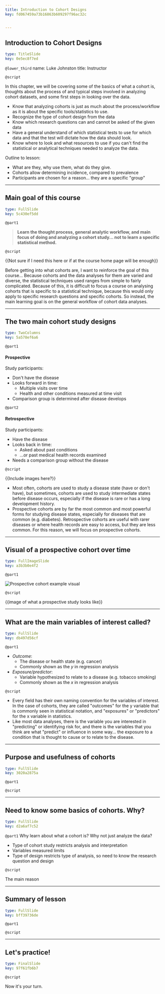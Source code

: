 ```yaml
---
title: Introduction to Cohort Designs
key: fd067459a73b16863b609297f96ac32c


---
```

## Introduction to Cohort Designs

```yaml
type: TitleSlide
key: 0e5ec8f7ed
```

`@lower_third`
name: Luke Johnston
title: Instructor

`@script`

In this chapter, we will be covering some of the basics of what a cohort is, thoughts about the process of and typical steps involved in analyzing cohort datasets, and some first steps in looking over the data.

- Know that analyzing cohorts is just as much about the process/workflow as it
is about the specific tools/statistics to use.
- Recognize the type of cohort design from the data
- Know which research questions can and cannot be asked of the given data
- Have a general understand of which statistical tests to use for which data and
that the test will dictate how the data should look.
- Know where to look and what resources to use if you can't find the statistical
or analytical techniques needed to analyze the data.

Outline to lesson:

- What are they, why use them, what do they give.
- Cohorts allow determining incidence, compared to prevalence
- Participants are chosen for a reason... they are a specific "group"

---
## Main goal of this course

```yaml
type: FullSlide
key: 5c430ef5dd
```

`@part1`

> **Learn the thought process, general analytic workflow, and main focus of doing and analyzing a cohort study... not to learn a specific statistical method.**

`@script`

{{Not sure if I need this here or if at the course home page will be enough}}

Before getting into what cohorts are, I want to reinforce the goal of this course... Because cohorts and the data analyses for them are varied and diverse, the statistical techniques used ranges from simple to fairly complicated. Because of this, it is difficult to focus a course on analysing cohorts that is specific to a statistical technique, because this would only apply to specific research questions and specific cohorts. So instead, the main learning goal is on the general workflow of cohort data analyses.

---
## The two main cohort study designs

```yaml
type: TwoColumns
key: 5a578ef6a6
```

`@part1`

#### Prospective

Study participants:

- Don't have the disease
- Looks forward in time:
    - Multiple visits over time
    - Health and other conditions measured at time visit
- Comparison group is determined after disease develops

`@part2`

#### Retrospective

Study participants:

- Have the disease
- Looks back in time:
    - Asked about past conditions
    - ...or past medical health records examined
- Needs a comparison group without the disease

`@script`

{{Include images here?}}

- Most often, cohorts are used to study a disease state (have or don't have), but sometimes, cohorts are used to study intermediate states before disease occurs, especially if the disease is rare or has a long development history.
- Prospective cohorts are by far the most common and most powerful forms for studying disease states, especially for diseases that are common (e.g. diabetes). Retrospective cohorts are useful with rarer diseases or where health records are easy to access, but they are less common. For this reason, we will focus on prospective cohorts.

---
## Visual of a prospective cohort over time

```yaml
type: FullImageSlide
key: a3b3b0e4f2
```

`@part1`

![Prospective cohort example visual]()

`@script`

{{image of what a prospective study looks like}}

---
## What are the main variables of interest called?

```yaml
type: FullSlide
key: db497d56cf
```

`@part1`

- *Outcome*: 
    - The disease or health state (e.g. cancer)
    - Commonly shown as the $y$ in regression analysis
- *Exposure/predictor*: 
    - Variable hypothesized to relate to a disease (e.g. tobacco smoking)
    - Commonly shown as the $x$ in regression analysis

`@script`

- Every field has their own naming convention for the variables of interest. In the case of cohorts, they are called "outcomes" for the y variable that is commonly seen in statistical notation, and "exposures" or "predictors" for the x variable in statistics.
- Like most data analyses, there is the variable you are interested in "predicting" or identifying risk for, and there is the variables that you think are what "predict" or influence in some way... the exposure to a condition that is thought to cause or to relate to the disease.


---
## Purpose and usefulness of cohorts

```yaml
type: FullSlide
key: 3020a2875a
```

`@part1`



`@script`




---
## Need to know some basics of cohorts. Why?

```yaml
type: FullSlide
key: d2a6af7c52
```

`@part1`
Why learn about what a cohort is? Why not just analyze the data?
- Type of cohort study restricts analysis and interpretation
- Variables measured limits 
- Type of design restricts type of analysis, so need to know the research
question and design

`@script`

The main reason 




---
## Summary of lesson

```yaml
type: FullSlide
key: bff39736de
```

`@part1`

`@script`

---
## Let's practice!

```yaml
type: FinalSlide
key: 97f61fb6b7
```

`@script`

Now it's your turn.

